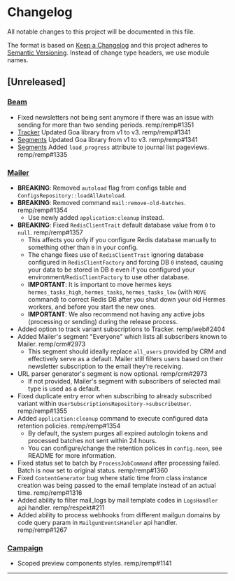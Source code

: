 # Changelog

All notable changes to this project will be documented in this file.

The format is based on [Keep a Changelog](http://keepachangelog.com/) and this project adheres to [Semantic Versioning](http://semver.org/). Instead of change type headers, we use module names.

## [Unreleased]

### [Beam]

- Fixed newsletters not being sent anymore if there was an issue with sending for more than two sending periods. remp/remp#1351
- [Tracker] Updated Goa library from v1 to v3. remp/remp#1341
- [Segments] Updated Goa library from v1 to v3. remp/remp#1341
- [Segments] Added `load_progress` attribute to journal list pageviews. remp/remp#1335

### [Mailer]

- **BREAKING**: Removed `autoload` flag from configs table and `ConfigsRepository::loadAllAutoload`.
- **BREAKING**: Removed command `mail:remove-old-batches`. remp/remp#1354
  - Use newly added `application:cleanup` instead.
- **BREAKING**: Fixed `RedisClientTrait` default database value from `0` to `null`. remp/remp#1357
  - This affects you only if you configure Redis database manually to something other than `0` in your config.  
  - The change fixes use of `RedisClientTrait` ignoring database configured in `RedisClientFactory` and forcing DB `0` instead, causing your data to be stored in DB `0` even if you configured your environment/`RedisClientFactory` to use other database.
  - **IMPORTANT**: It is important to move hermes keys `hermes_tasks_high`, `hermes_tasks`, `hermes_tasks_low` (with `MOVE` command) to correct Redis DB after you shut down your old Hermes workers, and before you start the new ones.
  - **IMPORTANT**: We also recommend not having any active jobs (processing or sending) during the release process. 
- Added option to track variant subscriptions to Tracker. remp/web#2404
- Added Mailer's segment "Everyone" which lists all subscribers known to Mailer. remp/crm#2973
  - This segment should ideally replace `all_users` provided by CRM and effectively serve as a default. Mailer still filters users based on their newsletter subscription to the email they're receiving.
- URL parser generator's segment is now optional. remp/crm#2973
  - If not provided, Mailer's segment with subscribers of selected mail type is used as a default.
- Fixed duplicate entry error when subscribing to already subscribed variant within `UserSubscriptionsRepository->subscribeUser`. remp/remp#1355
- Added `application:cleanup` command to execute configured data retention policies. remp/remp#1354
  - By default, the system purges all expired autologin tokens and processed batches not sent within 24 hours.
  - You can configure/change the retention polices in `config.neon`, see README for more information.
- Fixed status set to batch by `ProcessJobCommand` after processing failed. Batch is now set to original status. remp/remp#1360
- Fixed `ContentGenerator` bug where static time from class instance creation was being passed to the email template instead of an actual time. remp/remp#1316  
- Added ability to filter mail_logs by mail template codes in `LogsHandler` api handler. remp/respekt#211
- Added ability to process webhooks from different mailgun domains by code query param in `MailgunEventsHandler` api handler. remp/remp#1267

### [Campaign]

- Scoped preview components styles. remp/remp#1141

---

[3.7]: https://github.com/remp2020/remp/compare/3.6.0...3.7.0

[Beam]: https://github.com/remp2020/remp/tree/master/Beam
[Campaign]: https://github.com/remp2020/remp/tree/master/Campaign
[Mailer]: https://github.com/remp2020/remp/tree/master/Mailer
[Sso]: https://github.com/remp2020/remp/tree/master/Sso
[Segments]: https://github.com/remp2020/remp/tree/master/Beam/go/cmd/segments
[Tracker]: https://github.com/remp2020/remp/tree/master/Beam/go/cmd/tracker
